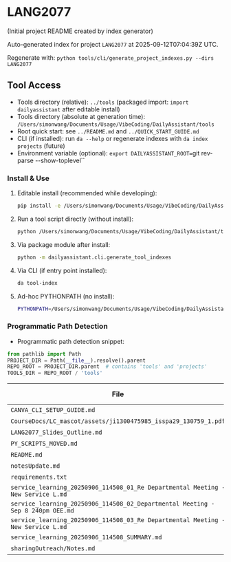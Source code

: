 # LANG2077

(Initial project README created by index generator)


<!-- AUTO_PROJECT_INDEX:START -->
Auto-generated index for project `LANG2077` at 2025-09-12T07:04:39Z UTC.
<!-- DAILYASSISTANT_TOOLS_PATH=../tools -->
Regenerate with: `python tools/cli/generate_project_indexes.py --dirs LANG2077`

## Tool Access
- Tools directory (relative): `../tools` (packaged import: `import dailyassistant` after editable install)
- Tools directory (absolute at generation time): `/Users/simonwang/Documents/Usage/VibeCoding/DailyAssistant/tools`
- Root quick start: see `../README.md` and `../QUICK_START_GUIDE.md`
- CLI (if installed): run `da --help` or regenerate indexes with `da index projects` (future)
- Environment variable (optional): `export DAILYASSISTANT_ROOT=`git rev-parse --show-toplevel``

### Install & Use
1. Editable install (recommended while developing):
   ````bash
   pip install -e /Users/simonwang/Documents/Usage/VibeCoding/DailyAssistant
   ````
2. Run a tool script directly (without install):
   ````bash
   python /Users/simonwang/Documents/Usage/VibeCoding/DailyAssistant/tools/cli/generate_tool_indexes.py
   ````
3. Via package module after install:
   ````bash
   python -m dailyassistant.cli.generate_tool_indexes
   ````
4. Via CLI (if entry point installed):
   ````bash
   da tool-index
   ````
5. Ad-hoc PYTHONPATH (no install):
   ````bash
   PYTHONPATH=/Users/simonwang/Documents/Usage/VibeCoding/DailyAssistant python /Users/simonwang/Documents/Usage/VibeCoding/DailyAssistant/tools/cli/generate_project_indexes.py --dirs LANG2077
   ````

### Programmatic Path Detection
- Programmatic path detection snippet:

```python
from pathlib import Path
PROJECT_DIR = Path(__file__).resolve().parent
REPO_ROOT = PROJECT_DIR.parent  # contains 'tools' and 'projects'
TOOLS_DIR = REPO_ROOT / 'tools'
```

| File | Type | Size (bytes) |
|------|------|-------------|
| `CANVA_CLI_SETUP_GUIDE.md` | .md | 0 |
| `CourseDocs/LC_mascot/assets/ji1300475985_isspa29_130759_1.pdf` | .pdf | 391596 |
| `LANG2077_Slides_Outline.md` | .md | 3523 |
| `PY_SCRIPTS_MOVED.md` | .md | 201 |
| `README.md` | .md | 1701 |
| `notesUpdate.md` | .md | 966 |
| `requirements.txt` | .txt | 0 |
| `service_learning_20250906_114508_01_Re Departmental Meeting - New Service L.md` | .md | 3936 |
| `service_learning_20250906_114508_02_Departmental Meeting - Sep 8 240pm OEE.md` | .md | 1304 |
| `service_learning_20250906_114508_03_Re Departmental Meeting - New Service L.md` | .md | 3716 |
| `service_learning_20250906_114508_SUMMARY.md` | .md | 453 |
| `sharingOutreach/Notes.md` | .md | 1096 |

<!-- AUTO_PROJECT_INDEX:END -->
